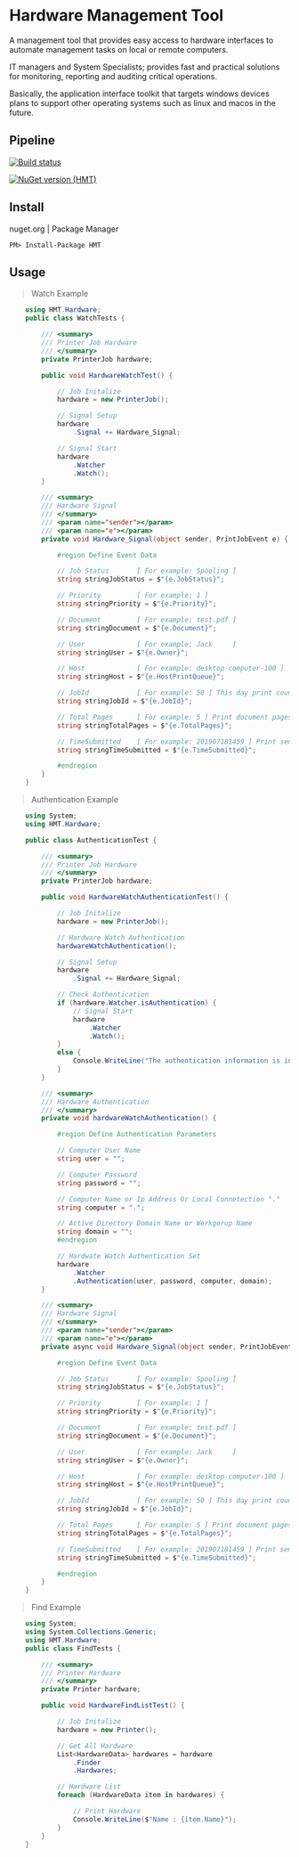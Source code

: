 # Hardware Management Tool

A management tool that provides easy access to hardware interfaces to automate management tasks on local or remote computers.

IT managers and System Specialists; provides fast and practical solutions for monitoring, reporting and auditing critical operations.

Basically, the application interface toolkit that targets windows devices plans to support other operating systems such as linux and macos in the future.

## Pipeline

[![Build status](https://dev.azure.com/azmisahin-github/azmisahin-software-devops-architecture-Automation-net/_apis/build/status/azmisahin-software-devops-architecture-Automation-net-CI)](https://dev.azure.com/azmisahin-github/azmisahin-software-devops-architecture-Automation-net/_build/latest?definitionId=16)

[![NuGet version (HMT)](https://img.shields.io/nuget/v/HMT.svg?style=flat-square)](https://www.nuget.org/packages/HMT/)

## Install

nuget.org | Package Manager

```PM
PM> Install-Package HMT
```

## Usage

> Watch Example

```cs
    using HMT.Hardware;
    public class WatchTests {

        /// <summary>
        /// Printer Job Hardware
        /// </summary>
        private PrinterJob hardware;

        public void HardwareWatchTest() {

            // Job Initalize
            hardware = new PrinterJob();

            // Signal Setup
            hardware
                .Signal += Hardware_Signal;

            // Signal Start
            hardware
                .Watcher
                .Watch();
        }

        /// <summary>
        /// Hardware Signal
        /// </summary>
        /// <param name="sender"></param>
        /// <param name="e"></param>
        private void Hardware_Signal(object sender, PrintJobEvent e) {

            #region Define Event Data

            // Job Status       [ For example: Spooling ] 
            string stringJobStatus = $"{e.JobStatus}";

            // Priority         [ For example: 1 ] 
            string stringPriority = $"{e.Priority}";

            // Document         [ For example: test.pdf ]
            string stringDocument = $"{e.Document}";

            // User             [ For example: Jack     ]
            string stringUser = $"{e.Owner}";

            // Host             [ For example: desktop-computer-100 ]
            string stringHost = $"{e.HostPrintQueue}";

            // JobId            [ For example: 50 ] This day print count
            string stringJobId = $"{e.JobId}";

            // Total Pages      [ For example: 5 ] Print document pages count
            string stringTotalPages = $"{e.TotalPages}";

            // TimeSubmitted    [ For example: 201907181459 ] Print send datetime
            string stringTimeSubmitted = $"{e.TimeSubmitted}";

            #endregion
        }
    }
```

> Authentication Example

```cs
    using System;
    using HMT.Hardware;

    public class AuthenticationTest {

        /// <summary>
        /// Printer Job Hardware
        /// </summary>
        private PrinterJob hardware;

        public void HardwareWatchAuthenticationTest() {

            // Job Initalize
            hardware = new PrinterJob();

            // Hardware Watch Authentication
            hardwareWatchAuthentication();

            // Signal Setup
            hardware
                .Signal += Hardware_Signal;

            // Check Authentication
            if (hardware.Watcher.isAuthentication) {
                // Signal Start
                hardware
                    .Watcher
                    .Watch();
            }
            else {
                Console.WriteLine("The authentication information is invalid.");
            }
        }

        /// <summary>
        /// Hardware Authentication
        /// </summary>
        private void hardwareWatchAuthentication() {

            #region Define Authentication Parameters

            // Computer User Name
            string user = "";

            // Computer Password
            string password = "";

            // Computer Name or Ip Address Or Local Connetection "."
            string computer = ".";

            // Active Directory Domain Name or Workgorup Name
            string domain = "";
            #endregion

            // Hardwate Watch Authentication Set
            hardware
                .Watcher
                .Authentication(user, password, computer, domain);
        }

        /// <summary>
        /// Hardware Signal
        /// </summary>
        /// <param name="sender"></param>
        /// <param name="e"></param>
        private async void Hardware_Signal(object sender, PrintJobEvent e) {

            #region Define Event Data

            // Job Status       [ For example: Spooling ] 
            string stringJobStatus = $"{e.JobStatus}";

            // Priority         [ For example: 1 ] 
            string stringPriority = $"{e.Priority}";

            // Document         [ For example: test.pdf ]
            string stringDocument = $"{e.Document}";

            // User             [ For example: Jack     ]
            string stringUser = $"{e.Owner}";

            // Host             [ For example: desktop-computer-100 ]
            string stringHost = $"{e.HostPrintQueue}";

            // JobId            [ For example: 50 ] This day print count
            string stringJobId = $"{e.JobId}";

            // Total Pages      [ For example: 5 ] Print document pages count
            string stringTotalPages = $"{e.TotalPages}";

            // TimeSubmitted    [ For example: 201907181459 ] Print send datetime
            string stringTimeSubmitted = $"{e.TimeSubmitted}";

            #endregion
        }
    }
```

> Find Example

```cs
    using System;
    using System.Collections.Generic;
    using HMT.Hardware;
    public class FindTests {

        /// <summary>
        /// Printer Hardware
        /// </summary>
        private Printer hardware;

        public void HardwareFindListTest() {

            // Job Initalize
            hardware = new Printer();

            // Get All Hardware
            List<HardwareData> hardwares = hardware
                .Finder
                .Hardwares;

            // Hardware List 
            foreach (HardwareData item in hardwares) {

                // Print Hardware
                Console.WriteLine($"Name : {item.Name}");
            }
        }
    }
```